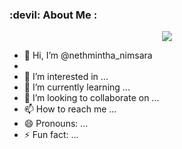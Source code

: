 ### :devil: About Me :

<p align="center">
  <img src="https://i.imgur.com/grqkPgn.jpeg" />
</p>

- 👋 Hi, I’m @nethmintha_nimsara
- 
- 👀 I’m interested in ...
- 🌱 I’m currently learning ...
- 💞️ I’m looking to collaborate on ...
- 📫 How to reach me ...
- 😄 Pronouns: ...
- ⚡ Fun fact: ...

<!---
nethmintha/nethmintha is a ✨ special ✨ repository because its `README.md` (this file) appears on your GitHub profile.
You can click the Preview link to take a look at your changes.
--->
